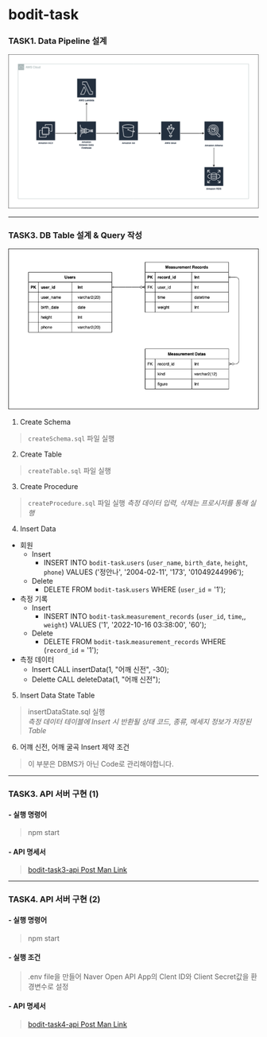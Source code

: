 # bodit-task

### TASK1. Data Pipeline 설계
![Data Pipeline Architecture](./task1/bodit-task1-architecture.png)

---

### TASK3. DB Table 설계 & Query 작성
![DB Diagram](./task2/bodit-task2-diagram.png)

1. Create Schema
> `createSchema.sql` 파일 실행

2. Create Table
> `createTable.sql` 파일 실행

3. Create Procedure
> `createProcedure.sql` 파일 실행
> _측정 데이터 입력, 삭제는 프로시저를 통해 실행_

4. Insert Data
- 회원 
    - Insert
        - INSERT INTO `bodit-task`.`users` (`user_name`, `birth_date`, `height`, `phone`) VALUES ('정안나', '2004-02-11', '173', '01049244996');
    - Delete
        - DELETE FROM `bodit-task`.`users` WHERE (`user_id` = '1');
- 측정 기록 
    - Insert
        - INSERT INTO `bodit-task`.`measurement_records` (`user_id`, `time`,, `weight`) VALUES ('1', '2022-10-16 03:38:00', '60');
    - Delete
        - DELETE FROM `bodit-task`.`measurement_records` WHERE (`record_id` = '1');
- 측정 데이터
    - Insert
        CALL insertData(1, "어깨 신전", -30);
    - Delette
        CALL deleteData(1, "어깨 신전");

5. Insert Data State Table
> insertDataState.sql 실행   
> _측정 데이터 테이블에 Insert 시 반환될 상태 코드, 종류, 메세지 정보가 저장된 Table_

6. 어꺠 신전, 어깨 굴곡 Insert 제약 조건
> 이 부분은 DBMS가 아닌 Code로 관리해야합니다.

---

### TASK3. API 서버 구현 (1)

#### - 실행 명령어
> npm start

#### - API 명세서
> [bodit-task3-api Post Man Link](https://documenter.getpostman.com/view/16132924/2s8479ybd7)

---

### TASK4. API 서버 구현 (2)

#### - 실행 명령어
> npm start

#### - 실행 조건
> .env file을 만들어 Naver Open API App의 Clent ID와 Client Secret값을 환경변수로 설정

#### - API 명세서
> [bodit-task4-api Post Man Link](https://documenter.getpostman.com/view/16132924/2s847BSEpp)